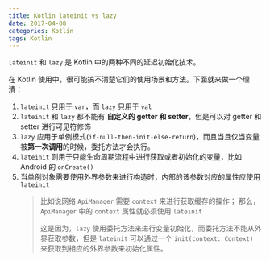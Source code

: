 ```yaml
---
title: Kotlin lateinit vs lazy
date: 2017-04-08
categories: Kotlin
tags: Kotlin
---
```


`lateinit` 和 `lazy` 是 Kotlin 中的两种不同的延迟初始化技术。

在 Kotlin 使用中，很可能搞不清楚它们的使用场景和方法。下面就来做一个理清：

1. `lateinit` 只用于 `var`，而 `lazy` 只用于 `val`
2. `lateinit` 和 `lazy` 都不能有 **自定义的 getter 和 setter**，但是可以对 getter 和 setter 进行可见符修饰
3. `lazy` 应用于单例模式(`if-null-then-init-else-return`)，而且当且仅当变量被**第一次调用**的时候，委托方法才会执行。
4. `lateinit` 则用于只能生命周期流程中进行获取或者初始化的变量，比如 Android 的 `onCreate()`
5. 当单例对象需要使用外界参数来进行构造时，内部的该参数对应的属性应使用 `lateinit`
    > 比如说网络 `ApiManager` 需要 `context` 来进行获取缓存的操作；
    > 那么，`ApiManager` 中的 `context` 属性就必须使用 `lateinit`
    >
    > 这是因为，`lazy` 使用委托方法来进行变量初始化，而委托方法不能从外界获取参数，但是 `lateinit` 可以通过一个 `init(context: Context)` 来获取到相应的外界参数来初始化属性。
